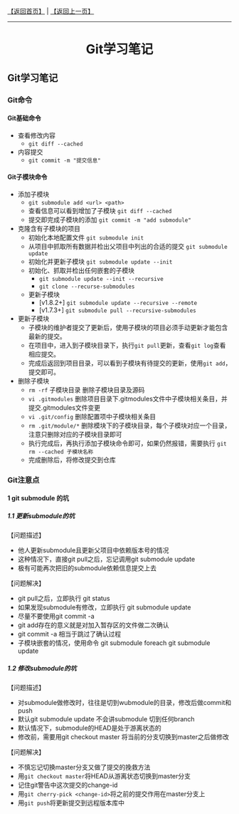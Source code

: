 [【返回首页】](../README.md) | [【返回上一页】](../README.md)

---

<h1 align="center" style="text-align:center;vertical-align:middle;">
  Git学习笔记
</h1>

## Git学习笔记

### Git命令

#### Git基础命令

* 查看修改内容
  * `git diff --cached`
* 内容提交
  * `git commit -m "提交信息"`

#### Git子模块命令

* 添加子模块
  * `git submodule add <url> <path>`
  * 查看信息可以看到增加了子模块 `git diff --cached`
  * 提交即完成子模块的添加 `git commit -m "add submodule"`
* 克隆含有子模块的项目
    * 初始化本地配置文件 `git submodule init`
    * 从项目中抓取所有数据并检出父项目中列出的合适的提交 `git submodule update`
    * 初始化并更新子模块 `git submodule update --init`
    * 初始化、抓取并检出任何嵌套的子模块
        * `git submodule update --init --recursive`
        * `git clone --recurse-submodules`
    * 更新子模块
        * [v1.8.2+] `git submodule update --recursive --remote`
        * [v1.7.3+] `git submodule pull --recursive-submodules`
* 更新子模块
  * 子模块的维护者提交了更新后，使用子模块的项目必须手动更新才能包含最新的提交。 
  * 在项目中，进入到子模块目录下，执行`git pull`更新，查看`git log`查看相应提交。 
  * 完成后返回到项目目录，可以看到子模块有待提交的更新，使用`git add`，提交即可。
* 删除子模块
  * `rm -rf` 子模块目录 删除子模块目录及源码 
  * `vi .gitmodules` 删除项目目录下.gitmodules文件中子模块相关条目，并提交.gitmodules文件变更
  * `vi .git/config` 删除配置项中子模块相关条目 
  * `rm .git/module/*` 删除模块下的子模块目录，每个子模块对应一个目录，注意只删除对应的子模块目录即可
  * 执行完成后，再执行添加子模块命令即可，如果仍然报错，需要执行 `git rm --cached 子模块名称`
  * 完成删除后，将修改提交到仓库

### Git注意点

#### 1 git submodule 的坑

##### 1.1 更新submodule的坑

【问题描述】

* 他人更新submodule且更新父项目中依赖版本号的情况
* 这种情况下，直接git pull之后，忘记调用git submodule update
* 极有可能再次把旧的submodule依赖信息提交上去

【问题解决】

* git pull之后，立即执行 git status
* 如果发现submodule有修改，立即执行 git submodule update
* 尽量不要使用git commit -a
* git add存在的意义就是对加入暂存区的文件做二次确认
* git commit -a 相当于跳过了确认过程
* 子模块嵌套的情况，使用命令 git submodule foreach git submodule update

##### 1.2 修改submodule的坑

【问题描述】

* 对submodule做修改时，往往是切到wubmodule的目录，修改后做commit和push
* 默认git submodule update 不会讲submodule 切到任何branch
* 默认情况下，submodule的HEAD是处于游离状态的
* 修改前，需要用git checkout master 将当前的分支切换到master之后做修改

【问题解决】

* 不慎忘记切换master分支又做了提交的挽救方法
* 用`git checkout master`将HEAD从游离状态切换到master分支
* 记住git警告中这次提交的change-id
* 用`git cherry-pick <change-id>`将之前的提交作用在master分支上
* 用`git push`将更新提交到远程版本库中
